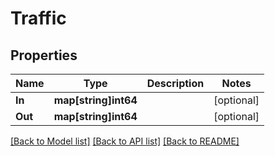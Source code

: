 # Traffic

## Properties

Name | Type | Description | Notes
------------ | ------------- | ------------- | -------------
**In** | **map[string]int64** |  | [optional] 
**Out** | **map[string]int64** |  | [optional] 

[[Back to Model list]](../README.md#documentation-for-models) [[Back to API list]](../README.md#documentation-for-api-endpoints) [[Back to README]](../README.md)


